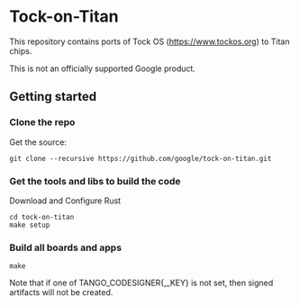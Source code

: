 # Tock-on-Titan

This repository contains ports of Tock OS (https://www.tockos.org) to Titan
chips.

This is not an officially supported Google product.


## Getting started

### Clone the repo

Get the source:

```shell
git clone --recursive https://github.com/google/tock-on-titan.git
```

### Get the tools and libs to build the code

Download and Configure Rust

```shell
cd tock-on-titan
make setup
```

### Build all boards and apps

```shell
make
```

Note that if one of TANGO_CODESIGNER{,_KEY} is not set, then signed artifacts
will not be created.
